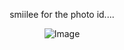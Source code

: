 <div align="center">

smiilee for the photo id....

![Image](https://github.com/user-attachments/assets/af9ce6be-00a8-40c9-87c4-9f8752d8d77d)

<!---
dianavenicia/dianavenicia is a ✨ special ✨ repository because its `README.md` (this file) appears on your GitHub profile.
You can click the Preview link to take a look at your changes.
--->
